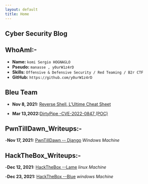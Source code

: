 ```yaml
---
layout: default
title: Home
---
```


## **Cyber Security Blog**
## WhoAmI:-

- **Name:**    `komi Sergio HOGNAGLO`
- **Pseudo:**   `manasse , y0urW1z4rD`
- **Skills:**  `Offensive & Defensive Security / Red Teaming / B2r CTF`
- **GitHub:**     `https://github.com/y0urW1z4rD`

## **Bleu Team**

- **Nov 8, 2021:** [Reverse Shell, L'Ultime Cheat Sheet](https://0xS3rgI0.github.io/posts/Revshell.html)

- **Mar 13,2022:**[DirtyPipe -CVE-2022-0847 (POC)](https://0xS3rgI0.github.io/posts/Articles/CVE-2022-0847.html)



## **PwnTillDawn_Writeups:-**

-**Nov 17, 2021:** [PwnTillDawn -- Django](https://0xS3rgI0.github.io/posts/Django.html) *Windows Machine*

 

## **HackTheBox_Writeups:-**

-**Dec 12, 2021:**  [HackTheBox --Lame](https://0xS3rgI0.github.io/posts/Lame.html) *linux Machine*

-**Dec 23, 2021:**  [HackTheBox --Blue](https://0xS3rgI0.github.io/posts/Blue.html) *windows Machine*















